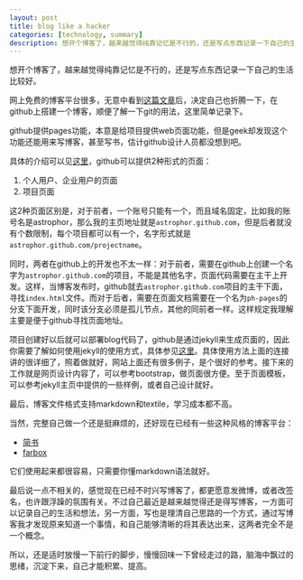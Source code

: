 ```yaml
---
layout: post
title: blog like a hacker
categories: [technology, summary]
description: 想开个博客了，越来越觉得纯靠记忆是不行的，还是写点东西记录一下自己的生活比较好。网上免费的博客平台很多，无意中看到这篇文章后，决定自己也折腾一下，在github上搭建一个博客，顺便了解一下git的用法，这里简单记录下
---
```


想开个博客了，越来越觉得纯靠记忆是不行的，还是写点东西记录一下自己的生活比较好。

网上免费的博客平台很多，无意中看到[这篇文章][1]后，决定自己也折腾一下，在github上搭建一个博客，顺便了解一下git的用法，这里简单记录下。

github提供pages功能，本意是给项目提供web页面功能，但是geek却发现这个功能还能用来写博客，甚至写书，估计github设计人员都没想到吧。

具体的介绍可以见[这里][2]，github可以提供2种形式的页面：

1. 个人用户、企业用户的页面
2. 项目页面

这2种页面区别是，对于前者，一个账号只能有一个，而且域名固定，比如我的账号名是astrophor，那么我的主页地址就是`astrophor.github.com`，但是后者就没有个数限制，每个项目都可以有一个，名字形式就是`astrophor.github.com/projectname`。

同时，两者在github上的开发也不太一样：对于前者，需要在github上创建一个名字为`astrophor.github.com`的项目，不能是其他名字，页面代码需要在主干上开发。这样，当博客发布时，github就去`astrophor.github.com`项目的主干下面，寻找`index.html`文件。而对于后者，需要在页面文档需要在一个名为`ph-pages`的分支下面开发，同时该分支必须是孤儿节点，其他的同前者一样。这样规定我理解主要是便于github寻找页面地址。

项目创建好以后就可以部署blog代码了，github是通过jekyll来生成页面的，因此你需要了解如何使用jekyll的使用方式，具体参见[这里][3]。具体使用方法上面的连接讲的很详细了，照着做就好，网站上面还有很多例子，是个很好的参考。接下来的工作就是网页设计内容了，可以参考bootstrap，做页面很方便。至于页面模板，可以参考jekyll主页中提供的一些样例，或者自己设计就好。

最后，博客文件格式支持markdown和textile，学习成本都不高。

当然，完整自己做一个还是挺麻烦的，还好现在已经有一些这种风格的博客平台：

* [简书][4]
* [farbox][5]

它们使用起来都很容易，只需要你懂markdown语法就好。

最后说一点不相关的，感觉现在已经不时兴写博客了，都更愿意发微博，或者改签名，也许跟浮躁的氛围有关。不过自己最近是越来越觉得还是得写博客，一方面可以记录自己的生活和想法，另一方面，写也是理清自己思路的一个方式，通过写博客我才发现原来知道一个事情，和自己能够清晰的将其表达出来，这两者完全不是一个概念。

所以，还是适时放慢一下前行的脚步，慢慢回味一下曾经走过的路，脑海中飘过的思绪，沉淀下来，自己才能积累、提高。



[1]:http://www.ruanyifeng.com/blog/2012/08/blogging_with_jekyll.html
[2]:https://help.github.com/articles/user-organization-and-project-pages
[3]:http://jekyllrb.com/
[4]:http://jianshu.io/
[5]:http://www.farbox.com/